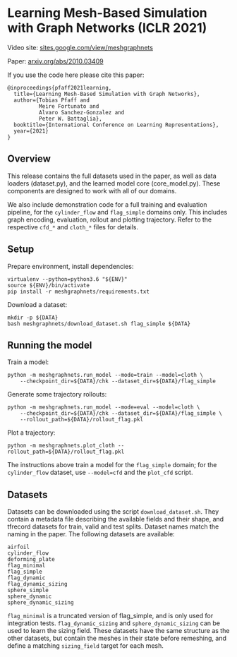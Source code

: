 # Learning Mesh-Based Simulation with Graph Networks (ICLR 2021)

Video site: [sites.google.com/view/meshgraphnets](https://sites.google.com/view/meshgraphnets)

Paper: [arxiv.org/abs/2010.03409](https://arxiv.org/abs/2010.03409)

If you use the code here please cite this paper:

    @inproceedings{pfaff2021learning,
      title={Learning Mesh-Based Simulation with Graph Networks},
      author={Tobias Pfaff and
              Meire Fortunato and
              Alvaro Sanchez-Gonzalez and
              Peter W. Battaglia},
      booktitle={International Conference on Learning Representations},
      year={2021}
    }

## Overview

This release contains the full datasets used in the paper, as well as data
loaders (dataset.py), and the learned model core (core_model.py).
These components are designed to work with all of our domains.

We also include demonstration code for a full training and evaluation pipeline,
for the `cylinder_flow` and `flag_simple` domains only. This
includes graph encoding, evaluation, rollout and plotting trajectory.
Refer to the respective `cfd_*` and `cloth_*` files for details.

## Setup

Prepare environment, install dependencies:

    virtualenv --python=python3.6 "${ENV}"
    source ${ENV}/bin/activate
    pip install -r meshgraphnets/requirements.txt

Download a dataset:

    mkdir -p ${DATA}
    bash meshgraphnets/download_dataset.sh flag_simple ${DATA}

## Running the model

Train a model:

    python -m meshgraphnets.run_model --mode=train --model=cloth \
        --checkpoint_dir=${DATA}/chk --dataset_dir=${DATA}/flag_simple

Generate some trajectory rollouts:

    python -m meshgraphnets.run_model --mode=eval --model=cloth \
        --checkpoint_dir=${DATA}/chk --dataset_dir=${DATA}/flag_simple \
        --rollout_path=${DATA}/rollout_flag.pkl

Plot a trajectory:

    python -m meshgraphnets.plot_cloth --rollout_path=${DATA}/rollout_flag.pkl

The instructions above train a model for the `flag_simple` domain; for
the `cylinder_flow` dataset, use `--model=cfd` and the `plot_cfd` script.

## Datasets

Datasets can be downloaded using the script `download_dataset.sh`. They contain
a metadata file describing the available fields and their shape, and tfrecord
datasets for train, valid and test splits.
Dataset names match the naming in the paper.
The following datasets are available:

    airfoil
    cylinder_flow
    deforming_plate
    flag_minimal
    flag_simple
    flag_dynamic
    flag_dynamic_sizing
    sphere_simple
    sphere_dynamic
    sphere_dynamic_sizing

`flag_minimal` is a truncated version of flag_simple, and is only used for
integration tests. `flag_dynamic_sizing` and `sphere_dynamic_sizing` can be
used to learn the sizing field. These datasets have the same structure as
the other datasets, but contain the meshes in their state before remeshing,
and define a matching `sizing_field` target for each mesh.
